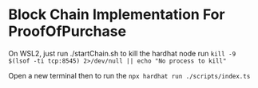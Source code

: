 # Block Chain Implementation For ProofOfPurchase

On WSL2, just run ./startChain.sh
to kill the hardhat node run `kill -9 $(lsof -ti tcp:8545) 2>/dev/null || echo "No process to kill"`

Open a new terminal then to run the `npx hardhat run ./scripts/index.ts`
